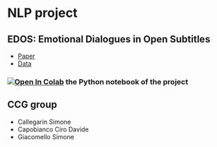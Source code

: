 # NLP project

## EDOS: Emotional Dialogues in Open Subtitles
- [Paper](https://aclanthology.org/2021.emnlp-main.96/)
- [Data](https://drive.google.com/file/d/1AqxpBMFVDX-hUGA-treA8ffnSdyu0ggJ/view)
 ### [![Open In Colab](https://colab.research.google.com/assets/colab-badge.svg)](https://colab.research.google.com/github/SimoneCallegarin/NLP_project/blob/main/SA%20and%20TextGen%20on%20EDOS.ipynb) the Python notebook of the project

## CCG group
- Callegarin Simone
- Capobianco Ciro Davide
- Giacomello Simone

